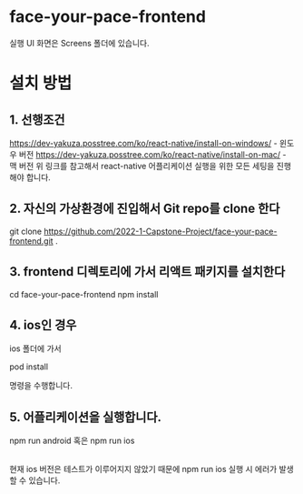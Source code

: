 # face-your-pace-frontend



실행 UI 화면은 Screens 폴더에 있습니다.


# 설치 방법

## 1. 선행조건

https://dev-yakuza.posstree.com/ko/react-native/install-on-windows/ - 윈도우 버전
https://dev-yakuza.posstree.com/ko/react-native/install-on-mac/   - 맥 버전
위 링크를 참고해서 react-native 어플리케이션 실행을 위한 모든 
세팅을 진행해야 합니다.

## 2. 자신의 가상환경에 진입해서 Git repo를 clone 한다

git clone https://github.com/2022-1-Capstone-Project/face-your-pace-frontend.git .

## 3. frontend 디렉토리에 가서 리액트 패키지를 설치한다

cd face-your-pace-frontend
npm install

## 4. ios인 경우

ios 폴더에 가서

pod install

명령을 수행합니다.

## 5. 어플리케이션을 실행합니다.

npm run android 혹은
npm run ios
## 
현재 ios 버전은 테스트가 이루어지지 않았기 때문에 npm run ios 실행 시 에러가 발생할 수 있습니다.
